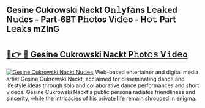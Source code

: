 ## Gesine Cukrowski Nackt O𝚗𝚕yf𝚊ns L𝚎a𝚔ed N𝚞𝚍es - Part-6BT P𝚑𝚘tos Vi𝚍𝚎o - H𝚘𝚝 Part L𝚎a𝚔s mZInG

# <h2><a href="http://kfe45v.oniu.top/?m=Gesine+Cukrowski+Nackt">🔗👉 🔴 Gesine Cukrowski Nackt P𝚑ot𝚘𝚜 V𝚒d𝚎o</a></h2>

[![Gesine Cukrowski Nackt Nu𝚍e𝚜](https://i.imgur.com/0qMVB7G.gif)](http://kfe45v.oniu.top/?m=Gesine+Cukrowski+Nackt)
Web-based entertainer and digital media artist Gesine Cukrowski Nackt, acclaimed for disseminating dance and lifestyle ideas through solo and collaborative dance performances and short videos. Gesine Cukrowski Nackt's public persona radiates friendliness and sincerity, while the intricacies of his private life remain shrouded in enigma.  

